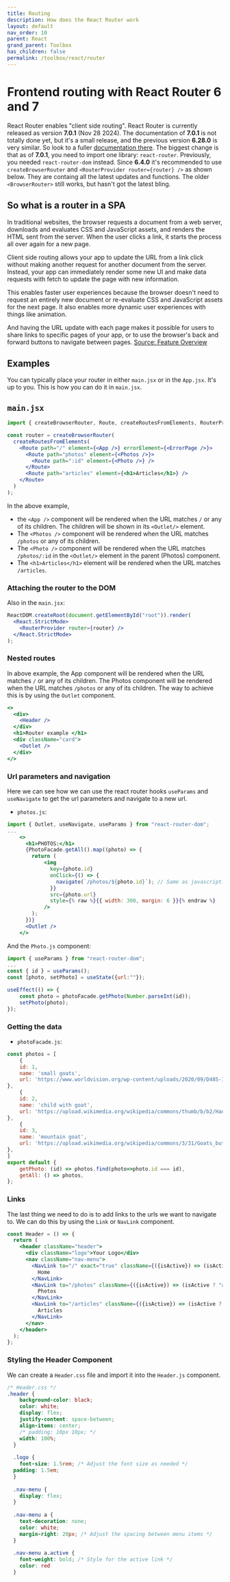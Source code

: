 ```yaml
---
title: Routing
description: How does the React Router work
layout: default
nav_order: 10
parent: React
grand_parent: Toolbox
has_children: false
permalink: /toolbox/react/router
---
```


# Frontend routing with React Router 6 and 7

React Router enables "client side routing". React Router is currently released as version **7.0.1** (Nov 28 2024). The documentation of **7.0.1** is not totally done yet, but it's a small release, and the previous version **6.28.0** is very similar. So look to a fuller [documentation there](https://reactrouter.com/6.28.0/home). The biggest change is that as of **7.0.1**, you need to import one library: `react-router`. Previously, you needed `react-router-dom` instead. Since **6.4.0** it's recommended to use `createBrowserRouter` and `<RouterProvider router={router} />` as shown below. They are containg all the latest updates and functions. The older `<BrowserRouter>` still works, but hasn't got the latest bling.

## So what is a router in a SPA

In traditional websites, the browser requests a document from a web server, downloads and evaluates CSS and JavaScript assets, and renders the HTML sent from the server. When the user clicks a link, it starts the process all over again for a new page.

Client side routing allows your app to update the URL from a link click without making another request for another document from the server. Instead, your app can immediately render some new UI and make data requests with fetch to update the page with new information.

This enables faster user experiences because the browser doesn't need to request an entirely new document or re-evaluate CSS and JavaScript assets for the next page. It also enables more dynamic user experiences with things like animation.

And having the URL update with each page makes it possible for users to share links to specific pages of your app, or to use the browser's back and forward buttons to navigate between pages.
[Source: Feature Overview](https://reactrouter.com/en/main/start/overview)

## Examples

You can typically place your router in either `main.jsx` or in the `App.jsx`. It's up to you. This is how you can do it in `main.jsx`.

## `main.jsx`

```jsx
import { createBrowserRouter, Route, createRoutesFromElements, RouterProvider } from 'react-router'

const router = createBrowserRouter(
  createRoutesFromElements(
    <Route path="/" element={<App />} errorElement={<ErrorPage />}>
      <Route path="photos" element={<Photos />}>
        <Route path=":id" element={<Photo />} />
      </Route>
      <Route path="articles" element={<h1>Articles</h1>} />
    </Route>
  )
);
```

In the above example,

- the `<App />` component will be rendered when the URL matches `/` or any of its children. The children will be shown in its `<Outlet/>` element.
- The `<Photos />` component will be rendered when the URL matches `/photos` or any of its children.
- The `<Photo />` component will be rendered when the URL matches `/photos/:id` in  the `<Outlet/>` element in the parent (Photos) component.
- The `<h1>Articles</h1>` element will be rendered when the URL matches `/articles`.

### Attaching the router to the DOM

Also in the `main.jsx`:

```jsx
ReactDOM.createRoot(document.getElementById("root")).render(
  <React.StrictMode>
    <RouterProvider router={router} />
  </React.StrictMode>
);
```

### Nested routes

In above example, the App component will be rendered when the URL matches `/` or any of its children. The Photos component will be rendered when the URL matches `/photos` or any of its children. The way to achieve this is by using the `Outlet` component.

```jsx
<>
  <div>
    <Header />
  </div>
  <h1>Router example </h1>
  <div className="card">
    <Outlet />
  </div>
</>
```

### Url parameters and navigation

Here we can see how we can use the react router hooks `useParams` and `useNavigate` to get the url parameters and navigate to a new url.

- `photos.js`:

```jsx
import { Outlet, useNavigate, useParams } from "react-router-dom";
...
    <>
      <h1>PHOTOS:</h1>
      {PhotoFacade.getAll().map((photo) => {
        return (
            <img
              key={photo.id}
              onClick={() => {
                navigate(`/photos/${photo.id}`); // Same as javascript: window.location.href = `/photos/${photo.id}`;
              }}
              src={photo.url}
              style={% raw %}{{ width: 300, margin: 6 }}{% endraw %}
            />
        );
      })}
      <Outlet />
    </>
```

And the `Photo.js` component:

```jsx
import { useParams } from "react-router-dom";
...
const { id } = useParams();
const [photo, setPhoto] = useState({url:""});

useEffect(() => {
    const photo = photoFacade.getPhoto(Number.parseInt(id));
    setPhoto(photo);
});
```

### Getting the data

- `photoFacade.js`:

```jsx
const photos = [
    {
    id: 1,
    name: 'small goats',
    url: 'https://www.worldvision.org/wp-content/uploads/2020/09/D485-1090-047_Web_Optimized.jpg'
},
    {
    id: 2,
    name: 'child with goat',
    url: 'https://upload.wikimedia.org/wikipedia/commons/thumb/b/b2/Hausziege_04.jpg/1920px-Hausziege_04.jpg'
},
    {
    id: 3,
    name: 'mountain goat',
    url: 'https://upload.wikimedia.org/wikipedia/commons/3/31/Goats_butting_heads_in_Germany.jpg'
},
]
export default {
    getPhoto: (id) => photos.find(photo=>photo.id === id),
    getAll: () => photos,
};
```

### Links

The last thing we need to do is to add links to the urls we want to navigate to. We can do this by using the `Link` or `NavLink` component.

```jsx
const Header = () => {
  return (
    <header className="header">
      <div className="logo">Your Logo</div>
      <nav className="nav-menu">
        <NavLink to="/" exact="true" className={({isActive}) => (isActive ? "active" : 'none')}>
          Home
        </NavLink>
        <NavLink to="/photos" className={({isActive}) => (isActive ? "active" : 'none')}>
          Photos
        </NavLink>
        <NavLink to="/articles" className={({isActive}) => (isActive ? "active" : 'none')}>
          Articles
        </NavLink>
      </nav>
    </header>
  );
};
```

### Styling the Header Component

We can create a `Header.css` file and import it into the `Header.js` component.

```css
/* Header.css */
.header {
    background-color: black;
    color: white;
    display: flex;
    justify-content: space-between;
    align-items: center;
    /* padding: 10px 10px; */
    width: 100%;
  }
  
  .logo {
    font-size: 1.5rem; /* Adjust the font size as needed */
  padding: 1.5em;
  }
  
  .nav-menu {
    display: flex;
  }
  
  .nav-menu a {
    text-decoration: none;
    color: white;
    margin-right: 20px; /* Adjust the spacing between menu items */
  }
  
  .nav-menu a.active {
    font-weight: bold; /* Style for the active link */
    color: red
  }
  
```
